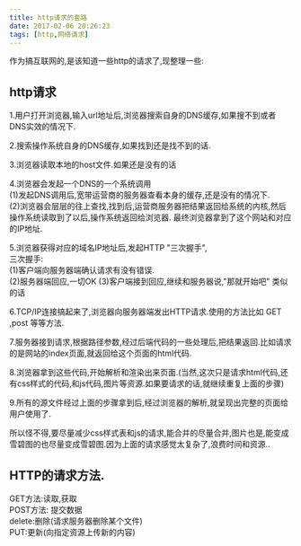 ```yaml
---
title: http请求的套路
date: 2017-02-06 20:26:23
tags: [http,网络请求]
---
```

作为搞互联网的,是该知道一些http的请求了,现整理一些:

<h2>http请求</h2>

1.用户打开浏览器,输入url地址后,浏览器搜索自身的DNS缓存,如果搜不到或者DNS实效的情况下.

2.搜索操作系统自身的DNS缓存,如果找到还是找不到的话.

3.浏览器读取本地的host文件.如果还是没有的话

4.浏览器会发起一个DNS的一个系统调用  
(1)发起DNS调用后,宽带运营商的服务器查看本身的缓存,还是没有的情况下.  
(2)浏览器会层层的往上查找,找到后,运营商服务器把结果返回给系统的内核,然后操作系统读取到了以后,操作系统返回给浏览器.  最终浏览器拿到了这个网站和对应的IP地址.

5.浏览器获得对应的域名IP地址后,发起HTTP "三次握手",  
三次握手:   
(1)客户端向服务器端确认请求有没有错误.  
(2)服务器端回应,一切OK
(3)客户端接到回应,继续和服务器说,"那就开始吧" 类似的话

6.TCP/IP连接搞起来了,浏览器向服务器端发出HTTP请求.使用的方法比如 GET ,post 等等方法.

7.服务器接到请求,根据路径参数,经过后端代码的一些处理后,把结果返回.比如请求的是网站的index页面,就返回给这个页面的html代码.

8.浏览器拿到这些代码,开始解析和渲染出来页面.(当然,这次只是请求html代码,还有css样式的代码,和js代码,图片等资源.如果要请求的话,就继续重复上面的步骤)

9.所有的源文件经过上面的步骤拿到后,经过浏览器的解析,就呈现出完整的页面给用户使用了.

所以怪不得,要尽量减少css样式表和js的请求,能合并的尽量合并,图片也是,能变成雪碧图的也尽量变成雪碧图.因为上面的请求感觉太复杂了,浪费时间和资源..

<h2>HTTP的请求方法.</h2> 

GET方法:读取,获取  
POST方法: 提交数据  
delete:删除(请求服务器删除某个文件)  
PUT:更新(向指定资源上传新的内容)
